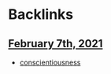 
# Backlinks
## [February 7th, 2021](<February 7th, 2021.md>)
- [conscientiousness](<conscientiousness.md>)

